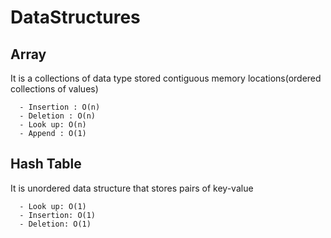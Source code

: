 # DataStructures

## Array
  It is a collections of data type stored contiguous memory locations(ordered collections of values)
  
      - Insertion : O(n)
      - Deletion : O(n)
      - Look up: O(n)
      - Append : O(1)

## Hash Table
  It is unordered data structure that stores pairs of key-value

      - Look up: O(1)
      - Insertion: O(1)
      - Deletion: O(1)

